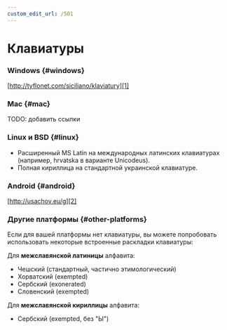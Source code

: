 ```yaml
---
custom_edit_url: /501
---
```


# Клавиатуры

### Windows \{#windows}

[http://tyflonet.com/siciliano/klaviatury][1]

### Mac \{#mac}

TODO: добавить ссылки

### Linux и BSD \{#linux}

- Расширенный MS Latin на международных латинских клавиатурах (например, hrvatska в варианте Unicodeus).
- Полная кириллица на стандартной украинской клавиатуре.

### Android \{#android}

[http://usachov.eu/g][2]

### Другие платформы \{#other-platforms}

Если для вашей платформы нет клавиатуры, вы можете попробовать использовать некоторые встроенные раскладки клавиатуры:

Для **межславянской латиницы** алфавита:

- Чешский (стандартный, частично этимологический)
- Хорватский (exempted)
- Сербский (exonerated)
- Словенский (exempted)

Для **межславянской кириллицы** алфавита:

- Сербский (exempted, без "Ы")

[1]: http://tyflonet.com/siciliano/klaviatury

[2]: http://usachov.eu/g
